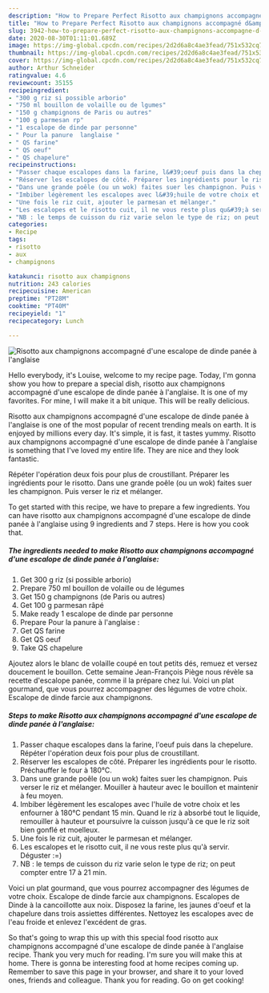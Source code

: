 ```yaml
---
description: "How to Prepare Perfect Risotto aux champignons accompagné d&amp;#39;une escalope de dinde panée à l&amp;#39;anglaise"
title: "How to Prepare Perfect Risotto aux champignons accompagné d&amp;#39;une escalope de dinde panée à l&amp;#39;anglaise"
slug: 3942-how-to-prepare-perfect-risotto-aux-champignons-accompagne-d-and-39-une-escalope-de-dinde-panee-a-l-and-39-anglaise
date: 2020-08-30T01:11:01.689Z
image: https://img-global.cpcdn.com/recipes/2d2d6a8c4ae3fead/751x532cq70/risotto-aux-champignons-accompagne-dune-escalope-de-dinde-panee-a-langlaise-photo-principale-de-la-recette.jpg
thumbnail: https://img-global.cpcdn.com/recipes/2d2d6a8c4ae3fead/751x532cq70/risotto-aux-champignons-accompagne-dune-escalope-de-dinde-panee-a-langlaise-photo-principale-de-la-recette.jpg
cover: https://img-global.cpcdn.com/recipes/2d2d6a8c4ae3fead/751x532cq70/risotto-aux-champignons-accompagne-dune-escalope-de-dinde-panee-a-langlaise-photo-principale-de-la-recette.jpg
author: Arthur Schneider
ratingvalue: 4.6
reviewcount: 35155
recipeingredient:
- "300 g riz si possible arborio"
- "750 ml bouillon de volaille ou de lgumes"
- "150 g champignons de Paris ou autres"
- "100 g parmesan rp"
- "1 escalope de dinde par personne"
- " Pour la panure  langlaise "
- " QS farine"
- " QS oeuf"
- " QS chapelure"
recipeinstructions:
- "Passer chaque escalopes dans la farine, l&#39;oeuf puis dans la chepelure. Répéter l&#39;opération deux fois pour plus de croustillant."
- "Réserver les escalopes de côté. Préparer les ingrédients pour le risotto. Préchauffer le four à 180°C."
- "Dans une grande poêle (ou un wok) faites suer les champignon. Puis verser le riz et mélanger. Mouiller à hauteur avec le bouillon et maintenir à feu moyen."
- "Imbiber légèrement les escalopes avec l&#39;huile de votre choix et les enfourner à 180°C pendant 15 min. Quand le riz à absorbé tout le liquide, remouiller à hauteur et poursuivre la cuisson jusqu&#39;à ce que le riz soit bien gonflé et moelleux."
- "Une fois le riz cuit, ajouter le parmesan et mélanger."
- "Les escalopes et le risotto cuit, il ne vous reste plus qu&#39;à servir. Déguster :=)"
- "NB : le temps de cuisson du riz varie selon le type de riz; on peut compter entre 17 à 21 min."
categories:
- Recipe
tags:
- risotto
- aux
- champignons

katakunci: risotto aux champignons 
nutrition: 243 calories
recipecuisine: American
preptime: "PT28M"
cooktime: "PT40M"
recipeyield: "1"
recipecategory: Lunch

---
```



![Risotto aux champignons accompagné d&#39;une escalope de dinde panée à l&#39;anglaise](https://img-global.cpcdn.com/recipes/2d2d6a8c4ae3fead/751x532cq70/risotto-aux-champignons-accompagne-dune-escalope-de-dinde-panee-a-langlaise-photo-principale-de-la-recette.jpg)

Hello everybody, it's Louise, welcome to my recipe page. Today, I'm gonna show you how to prepare a special dish, risotto aux champignons accompagné d&#39;une escalope de dinde panée à l&#39;anglaise. It is one of my favorites. For mine, I will make it a bit unique. This will be really delicious.

Risotto aux champignons accompagné d&#39;une escalope de dinde panée à l&#39;anglaise is one of the most popular of recent trending meals on earth. It is enjoyed by millions every day. It's simple, it is fast, it tastes yummy. Risotto aux champignons accompagné d&#39;une escalope de dinde panée à l&#39;anglaise is something that I've loved my entire life. They are nice and they look fantastic.

Répéter l&#39;opération deux fois pour plus de croustillant. Préparer les ingrédients pour le risotto. Dans une grande poêle (ou un wok) faites suer les champignon. Puis verser le riz et mélanger.


To get started with this recipe, we have to prepare a few ingredients. You can have risotto aux champignons accompagné d&#39;une escalope de dinde panée à l&#39;anglaise using 9 ingredients and 7 steps. Here is how you cook that.

<!--inarticleads1-->

##### The ingredients needed to make Risotto aux champignons accompagné d&#39;une escalope de dinde panée à l&#39;anglaise:

1. Get 300 g riz (si possible arborio)
1. Prepare 750 ml bouillon de volaille ou de légumes
1. Get 150 g champignons (de Paris ou autres)
1. Get 100 g parmesan râpé
1. Make ready 1 escalope de dinde par personne
1. Prepare  Pour la panure à l&#39;anglaise :
1. Get  QS farine
1. Get  QS oeuf
1. Take  QS chapelure


Ajoutez alors le blanc de volaille coupé en tout petits dés, remuez et versez doucement le bouillon. Cette semaine Jean-François Piège nous révèle sa recette d&#39;escalope panée, comme il la prépare chez lui. Voici un plat gourmand, que vous pourrez accompagner des légumes de votre choix. Escalope de dinde farcie aux champignons. 

<!--inarticleads2-->

##### Steps to make Risotto aux champignons accompagné d&#39;une escalope de dinde panée à l&#39;anglaise:

1. Passer chaque escalopes dans la farine, l&#39;oeuf puis dans la chepelure. Répéter l&#39;opération deux fois pour plus de croustillant.
1. Réserver les escalopes de côté. Préparer les ingrédients pour le risotto. Préchauffer le four à 180°C.
1. Dans une grande poêle (ou un wok) faites suer les champignon. Puis verser le riz et mélanger. Mouiller à hauteur avec le bouillon et maintenir à feu moyen.
1. Imbiber légèrement les escalopes avec l&#39;huile de votre choix et les enfourner à 180°C pendant 15 min. Quand le riz à absorbé tout le liquide, remouiller à hauteur et poursuivre la cuisson jusqu&#39;à ce que le riz soit bien gonflé et moelleux.
1. Une fois le riz cuit, ajouter le parmesan et mélanger.
1. Les escalopes et le risotto cuit, il ne vous reste plus qu&#39;à servir. Déguster :=)
1. NB : le temps de cuisson du riz varie selon le type de riz; on peut compter entre 17 à 21 min.


Voici un plat gourmand, que vous pourrez accompagner des légumes de votre choix. Escalope de dinde farcie aux champignons. Escalopes de Dinde à la cancoillotte aux noix. Disposez la farine, les jaunes d&#39;oeuf et la chapelure dans trois assiettes différentes. Nettoyez les escalopes avec de l&#39;eau froide et enlevez l&#39;excédent de gras. 

So that's going to wrap this up with this special food risotto aux champignons accompagné d&#39;une escalope de dinde panée à l&#39;anglaise recipe. Thank you very much for reading. I'm sure you will make this at home. There is gonna be interesting food at home recipes coming up. Remember to save this page in your browser, and share it to your loved ones, friends and colleague. Thank you for reading. Go on get cooking!
